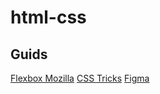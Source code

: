 # html-css

## Guids

[Flexbox Mozilla](https://developer.mozilla.org/pt-BR/docs/Learn/CSS/CSS_layout/Flexbox)
[CSS Tricks](https://css-tricks.com/snippets/css/a-guide-to-flexbox/)
[Figma](https://www.figma.com/file/fLQYKVNuB4kqnvO1mnNMSp/Portfolio---Curso-2?type=design&node-id=0-1&mode=design)